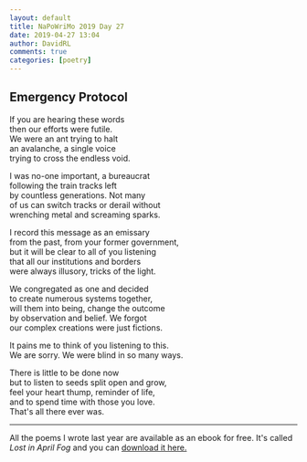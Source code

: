 ```yaml
---  
layout: default  
title: NaPoWriMo 2019 Day 27  
date: 2019-04-27 13:04  
author: DavidRL  
comments: true  
categories: [poetry] 
---  
```

  
<h2>Emergency Protocol</h2>  
<!-- /wp:heading -->  


<p>If you are hearing these words<br />  
then our efforts were futile. <br />  
We were an ant trying to halt<br />  
an avalanche, a single voice<br />  
trying to cross the endless void. </p>  



<p>I was no-one important, a bureaucrat<br /> following the train tracks left <br /> by countless generations. Not many<br /> of us can switch tracks or derail without<br /> wrenching metal and screaming sparks.</p>  



<p>I record this message as an emissary<br /> from the past, from your former government,<br /> but it will be clear to all of you listening<br /> that all our institutions and borders <br /> were always illusory, tricks of the light.</p>  



<p>We congregated as one and decided<br /> to create numerous systems together,<br /> will them into being, change the outcome<br /> by observation and belief. We forgot<br /> our complex creations were just fictions.</p>  



<p>It pains me to think of you listening to this.<br />  
We are sorry. We were blind in so many ways. </p>  



<p>There is little to be done now<br /> but to listen to seeds split open and grow,<br /> feel your heart thump, reminder of life,<br /> and to spend time with those you love.<br /> That's all there ever was.  </p>  



<hr class="wp-block-separator"/>  


<p>All the poems I wrote last year are available as an ebook for free. It's called <em>Lost in April Fog </em>and you can <a href="/aprilfog/">download it here. </a></p>  
